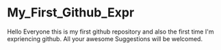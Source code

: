 # My_First_Github_Expr
Hello Everyone this is my first github repository and also the first time I'm expriencing github.
All your awesome Suggestions will be welcomed.
